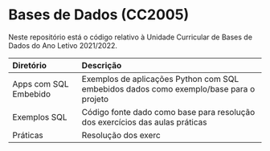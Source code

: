 # Bases de Dados (CC2005)
Neste repositório está o código relativo à Unidade Curricular de Bases de Dados do Ano Letivo 2021/2022.

| Diretório              | Descrição |
| :--------------------- | :---------------------------------------------------------------------------------------- |
| Apps com SQL Embebido  | Exemplos de aplicações Python com SQL embebidos dados como exemplo/base para o projeto |
| Exemplos SQL           | Código fonte dado como base para resolução dos exercícios das aulas práticas |
| Práticas               | Resolução dos exerc
